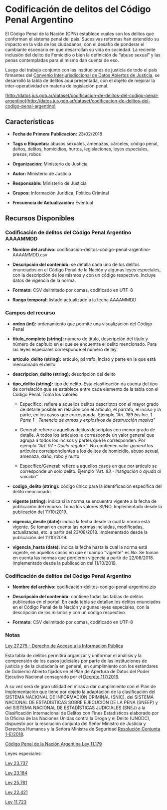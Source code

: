 Codificación de delitos del Código Penal Argentino
==================================================

El Código Penal de la Nación (CPN) establece cuáles son los delitos que conforman el sistema penal del país. Sucesivas reformas han extendido su impacto en la vida de los ciudadanos, con el desafío de ponderar el cambiante escenario en que desarrollan su vida en sociedad. La reciente inclusión del delito de Femicidio o bien la definición de “abuso sexual” y las penas contempladas para el mismo dan cuenta de eso.

Luego del trabajo conjunto con las instituciones de justicia de todo el país firmantes del [Convenio Interjurisdiccional de Datos Abiertos de Justicia](https://github.com/datos-justicia-argentina/Convenio-Interjurisdiccional-de-Datos-Judiciales-Abiertos/blob/master/Convenio%20Interjurisdiccional%20de%20Datos%20Abiertos%20de%20Justicia.pdf), se desarrolló la tabla de delitos aquí presentada, con el objeto de mejorar la inter-operatividad en materia de legislación penal.

[http://datos.jus.gob.ar/dataset/codificacion-de-delitos-del-codigo-penal-argentino](http://datos.jus.gob.ar/dataset/codificacion-de-delitos-del-codigo-penal-argentino)

Características
---------------

-   **Fecha de Primera** **Publicación:** 23/02/2018

-   **Tags o Etiquetas:** abusos sexuales, amenazas, cárceles, código penal, daños, delitos, homicidios, hurtos, legislaciones, leyes especiales, presos, robos

-   **Organización:** Ministerio de Justicia

-   **Autor:** Ministerio de Justicia

-   **Responsable:** Ministerio de Justicia

-   **Grupos:** Información Jurídica, Política Criminal

-   **Frecuencia de Actualización:** Eventual

Recursos Disponibles
--------------------

### Codificación de delitos del Código Penal Argentino AAAAMMDD

-   **Nombre del archivo:** codificación-delitos-codigo-penal-argentino-AAAAMMDD.csv

-   **Descripción del contenido:** se detalla cada uno de los delitos enunciados en el Código Penal de la Nación y algunas leyes especiales, con la descripción de los mismos y con un código respectivo. Incluye datos de vigencia de la norma.

-   **Formato:** CSV delimitado por comas, codificado en UTF-8

-   **Rango temporal:** listado actualizado a la fecha AAAAMMDD

### Campos del recurso

-   **orden (int):** ordenamiento que permite una visualización del Código Penal

-   **titulo_completo (string):** número de título, descripción del título y número de capítulo en el que se encuentra el delito mencionado. Para las leyes especiales corresponde el número de ley.

-   **articulo_delito (string):** artículo, párrafo, inciso y parte en la que está mencionado el delito

-   **descripcion_delito (string):** descripción del delito

-   **tipo_delito (string):** tipo de delito. Esta clasificación da cuenta del tipo de correlación que se establece entre cada elemento de la tabla con el Código Penal. Toma los valores:

    -   Específico: refiere a aquellos delitos descriptos con el mayor grado de detalle posible en relación con el artículo, el párrafo, el inciso y la parte, en los casos que corresponda. Ejemplo *“Art. 189 bis Inc. 1 Parte 1 - Tenencia de armas y explosivos de destrucción masiva”*

    -   General: refiere a aquellos delitos descriptos con menor grado de detalle. A todos los artículos le corresponde un valor general que agrupa a todos los incisos y partes que le corresponden. Por ejemplo *“Art. 97 - Duelo regular”*. No contienen valor *general* los artículos correspondientes a los delitos de homicidio, abuso sexual, amenaza, daño, robo y hurto

    -   Específico/General: refiere a aquellos casos en que por artículo se corresponde un solo delito. Ejemplo *“Art. 83 - Instigación o ayuda al suicidio”*

-   **codigo_delito (string):** código único para la identificación específica del delito mencionado

-   **vigente (string):** indica si la norma se encuentra vigente a la fecha de publicación del recurso. Toma los valores SI/NO. Implementado desde la publicación del 11/10/2019.

-   **vigencia_desde (date):** indica la fecha desde la cual la norma está vigente. Se toman en cuenta las normas incluidas, modificadas, actualizadas, etc. a partir del 23/08/2018. Implementado desde la publicación del 11/10/2019.

-   **vigencia_hasta (date):** indica la fecha hasta la cual la norma está vigente, en aquellos casos en que el campo "vigente" es *No*. Se toman en cuenta las normas que perdieron vigencia a partir de 22/08/2018. Implementado desde la publicación del 11/10/2019.


### Codificación de delitos del Código Penal Argentino

-   **Nombre del archivo:** codificación-delitos-codigo-penal-argentino.zip

-   **Descripción del contenido:** contiene todas las tablas de delitos publicadas en el portal. En cada tabla se detallan los delitos enunciados en el Código Penal de la Nación y algunas leyes especiales, con la descripción de los mismos y con un código respectivo. 

-   **Formato:** CSV delimitado por comas, codificado en UTF-8


### Notas

[Ley 27.275 - Derecho de Acceso a la Información Pública]( http://servicios.infoleg.gob.ar/infolegInternet/anexos/265000-269999/265949/norma.htm)

Esta tabla de delitos permitirá organizar y uniformar el análisis y la comprensión de los casos judiciales por parte de las instituciones de justicia y de la ciudadanía en general, en cumplimiento con los estándares de Gobierno Abierto fijados en el Plan de Apertura de Datos del Poder Ejecutivo Nacional consagrado por el [Decreto 117/2016](http://servicios.infoleg.gob.ar/infolegInternet/anexos/255000-259999/257755/norma.htm).

A su vez será de gran utilidad en miras a dar cumplimiento con  el Plan de Implementación que tiene por objeto la adaptación de la clasificación del SISTEMA NACIONAL DE INFORMACIÓN CRIMINAL (SNIC), del SISTEMA NACIONAL DE ESTADÍSTICAS SOBRE EJECUCIÓN DE LA PENA (SNEEP) y del SISTEMA NACIONAL DE ESTADÍSTICAS JUDICIALES (SNEJ) a la Clasificación Internacional de Delitos con Fines Estadísticos elaborado por la Oficina de las Naciones Unidas contra la Droga y el Delito (UNODC), dispuesto por la resolución conjunta del Señor Ministro de Justicia y Derechos Humanos y la Señora Ministra de Seguridad [Resolución Conjunta 1-E/2018](http://servicios.infoleg.gob.ar/infolegInternet/verNorma.do?id=306271).
 
[Código Penal de la Nación Argentina Ley 11.179](http://servicios.infoleg.gob.ar/infolegInternet/anexos/15000-19999/16546/texact.htm)

Leyes especiales:

[Ley 23.737](http://servicios.infoleg.gob.ar/infolegInternet/anexos/0-4999/138/norma.htm)

[Ley 23.184](http://servicios.infoleg.gob.ar/infolegInternet/anexos/25000-29999/26207/norma.htm)

[Ley 25.761](http://servicios.infoleg.gob.ar/infolegInternet/anexos/85000-89999/87496/norma.htm)

[Ley 22.421](http://servicios.infoleg.gob.ar/infolegInternet/anexos/35000-39999/38116/norma.htm)

[Ley 11.723](http://servicios.infoleg.gob.ar/infolegInternet/anexos/40000-44999/42755/norma.htm)
